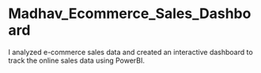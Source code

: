 # Madhav_Ecommerce_Sales_Dashboard
I analyzed e-commerce sales data and created an interactive dashboard to track the online sales data using PowerBI.
